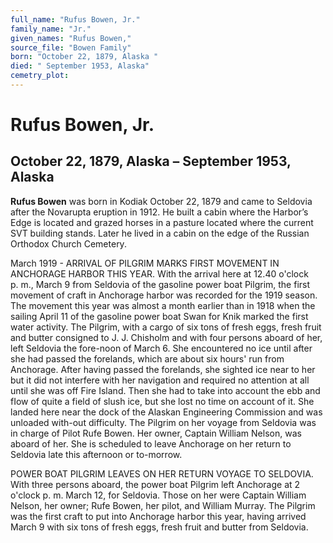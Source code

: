 ```yaml
---
full_name: "Rufus Bowen, Jr."
family_name: "Jr."
given_names: "Rufus Bowen,"
source_file: "Bowen Family"
born: "October 22, 1879, Alaska "
died: " September 1953, Alaska"
cemetry_plot: 
---
```

# Rufus Bowen, Jr.

## October 22, 1879, Alaska – September 1953, Alaska

**Rufus Bowen** was born in Kodiak October 22, 1879 and came to Seldovia
after the Novarupta eruption in 1912. He built a cabin where the
Harbor’s Edge is located and grazed horses in a pasture located where
the current SVT building stands. Later he lived in a cabin on the edge
of the Russian Orthodox Church Cemetery.

March 1919 - ARRIVAL OF PILGRIM MARKS FIRST MOVEMENT IN ANCHORAGE HARBOR
THIS YEAR. With the arrival here at 12.40 o'clock p. m., March 9 from
Seldovia of the gasoline power boat Pilgrim, the first movement of craft
in Anchorage harbor was recorded for the 1919 season. The movement this
year was almost a month earlier than in 1918 when the sailing April 11
of the gasoline power boat Swan for Knik marked the first water
activity. The Pilgrim, with a cargo of six tons of fresh eggs, fresh
fruit and butter consigned to J. J. Chisholm and with four persons
aboard of her, left Seldovia the fore-noon of March 6. She encountered
no ice until after she had passed the forelands, which are about six
hours' run from Anchorage. After having passed the forelands, she
sighted ice near to her but it did not interfere with her navigation and
required no attention at all until she was off Fire Island. Then she had
to take into account the ebb and fIow of quite a field of slush ice, but
she lost no time on account of it. She landed here near the dock of the
Alaskan Engineering Commission and was unloaded with-out difficulty. The
Pilgrim on her voyage from Seldovia was in charge of Pilot Rufe Bowen.
Her owner, Captain William Nelson, was aboard of her. She is scheduled
to leave Anchorage on her return to Seldovia late this afternoon or
to-morrow.

POWER BOAT PILGRIM LEAVES ON HER RETURN VOYAGE TO SELDOVIA. With three
persons aboard, the power boat Pilgrim left Anchorage at 2 o'clock p. m.
March 12, for Seldovia. Those on her were Captain William Nelson, her
owner; Rufe Bowen, her pilot, and William Murray. The Pilgrim was the
first craft to put into Anchorage harbor this year, having arrived March
9 with six tons of fresh eggs, fresh fruit and butter from Seldovia.

